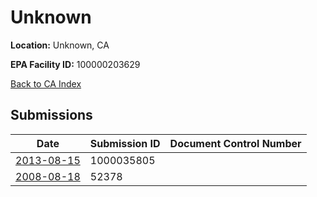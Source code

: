 # Unknown

**Location:** Unknown, CA

**EPA Facility ID:** 100000203629

[Back to CA Index](../../index.md)

## Submissions

| Date | Submission ID | Document Control Number |
|------|--------------|-------------------------|
| [2013-08-15](submissions/1000035805.md) | 1000035805 |  |
| [2008-08-18](submissions/52378.md) | 52378 |  |
